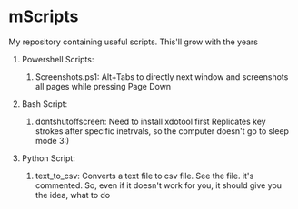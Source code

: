 # mScripts

My repository containing useful scripts.
This'll grow with the years

1. Powershell Scripts:
	1. Screenshots.ps1: Alt+Tabs to directly next window and screenshots all pages while pressing Page Down

2. Bash Script:
	1. dontshutoffscreen: 
		Need to install xdotool first
		Replicates key strokes after specific inetrvals, so the computer doesn't go to sleep mode 3:)
		
3. Python Script:
	1. text_to_csv:
		Converts a text file to csv file. 
		See the file. it's commented. So, even if it doesn't work for you, it should give you the idea, what to do
